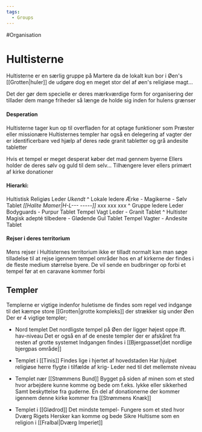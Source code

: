 ```yaml
---
tags:
  - Groups
---
```

#Organisation 
# Hultisterne
Hultisterne er en særlig gruppe på Martere da de lokalt kun bor i Øen's [[Grotten|huler]] de udgøre dog en meget stor del af øen's religiøse magt...

Det der gør dem specielle er deres mærkværdige form for organisering der tillader dem mange friheder så længe de holde sig inden for hulens grænser

#### Desperation
Hultisterne tager kun op til overfladen for at optage funktioner som Præster eller missionære
Hultisternes templer har også en delegering af vagter der er identificerbare ved hjælp af deres røde granit tabletter og grå andesite tabletter

Hvis et tempel er meget desperat køber det mad gennem byerne
Ellers holder de deres sølv og guld til dem selv...
Tilhængere lever ellers primært af kirke donationer

#### Hierarki:
Hultistisk Religiøs Leder
	*Ukendt*
^
Lokale ledere 
	Ærke - Magikerne - Sølv Tablet
		*[[Halite Mamer|H-L--- -----]]*
		xxx
		xxx
		xxx
^
Gruppe ledere
	Leder Bodyguards - Purpur Tablet
	Tempel Vagt Leder - Granit Tablet
^
Hultister
	Magisk adepté tilbedere - Glødende Gul Tablet
	Tempel Vagter - Andesite Tablet


#### Rejser i deres territorium
Mens rejser i Hultisternes territorium ikke er tilladt normalt kan man søge tilladelse til at rejse igennem tempel områder hos en af kirkerne der findes i de fleste medium størrelse byere.
De vil sende en budbringer op forbi et tempel før at en caravane kommer forbi

## Templer
Templerne er vigtige indenfor huletisme de findes som regel ved indgange til det kæmpe store [[Grotten|grotte kompleks]] der strækker sig under Øen
Der er 4 vigtige templer;

- Nord templet
  Det nordligste tempel på Øen der ligger højest oppe ift. hav-niveau 
  Det er også en af de eneste templer der er afskåret fra resten af grotte systemet
  Indgangen findes i [[Bjergpasset|det nordlige bjergpas område]]
  
- Templet i [[Tinis]]
  Findes lige i hjertet af hovedstaden
  Har hjulpet religiøse herre flygte i tilfælde af krig-
  Leder ned til det mellemste niveau
  
- Templet nær [[Strømmens Bund]]
  Bygget på siden af minen som et sted hvor arbejdere kunne komme og bede om f.eks. lykke eller sikkerhed
  Samt beskyttelse fra guderne.
  En del af donationerne der kommer igennem denne kirke kommer fra [[Strømmens Knæk]]
  
- Templet i [[Glødrod]]
  Det mindste tempel-
  Fungere som et sted hvor Dværg Rigets Hersker kan komme og bede
  Sikre Hultisme som en religion i [[Fralbal|Dværg Imperiet]] 



